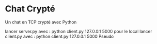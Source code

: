 # Chat Crypté
Un chat en TCP crypté avec Python

lancer server.py avec : python client.py 127.0.0.1 5000 pour le local
lancer client.py avec : python client.py 127.0.0.1 5000 Pseudo
